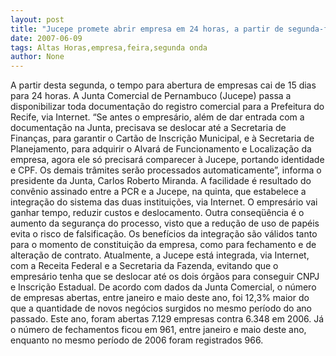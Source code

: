 ```yaml
---
layout: post
title: "Jucepe promete abrir empresa em 24 horas, a partir de segunda-feira"
date: 2007-06-09
tags: Altas Horas,empresa,feira,segunda onda
author: None
---
```


A partir desta segunda, o tempo para abertura de empresas cai de 15 dias para 24 horas.
A Junta Comercial de Pernambuco (Jucepe) passa a disponibilizar toda documenta&ccedil;&atilde;o do registro comercial para a Prefeitura do Recife, via Internet. 
&ldquo;Se antes o empres&aacute;rio, al&eacute;m de dar entrada com a documenta&ccedil;&atilde;o na Junta, precisava se deslocar at&eacute; a Secretaria de Finan&ccedil;as, para garantir o Cart&atilde;o de Inscri&ccedil;&atilde;o Municipal, e &agrave; Secretaria de Planejamento, para adquirir o Alvar&aacute; de Funcionamento e Localiza&ccedil;&atilde;o da empresa, agora ele s&oacute; precisar&aacute; comparecer &agrave; Jucepe, portando identidade e CPF. Os demais tr&acirc;mites ser&atilde;o processados automaticamente&rdquo;, informa o presidente da Junta, Carlos Roberto Miranda.
A facilidade &eacute; resultado do conv&ecirc;nio assinado entre a PCR e a Jucepe, na quinta, que estabelece a integra&ccedil;&atilde;o do sistema das duas institui&ccedil;&otilde;es, via Internet. 
O empres&aacute;rio vai ganhar tempo, reduzir custos e deslocamento. Outra conseq&uuml;&ecirc;ncia &eacute; o aumento da seguran&ccedil;a do processo, visto que a redu&ccedil;&atilde;o de uso de pap&eacute;is evita o risco de falsifica&ccedil;&atilde;o. Os benef&iacute;cios da integra&ccedil;&atilde;o s&atilde;o v&aacute;lidos tanto para o momento de constitui&ccedil;&atilde;o da empresa, como para fechamento e de altera&ccedil;&atilde;o de contrato. 
Atualmente, a Jucepe est&aacute; integrada, via Internet, com a Receita Federal e a Secretaria da Fazenda, evitando que o empres&aacute;rio tenha que se deslocar at&eacute; os dois &oacute;rg&atilde;os para conseguir CNPJ e Inscri&ccedil;&atilde;o Estadual. 
De acordo com dados da Junta Comercial, o n&uacute;mero de empresas abertas, entre janeiro e maio deste ano, foi 12,3% maior do que a quantidade de novos neg&oacute;cios surgidos no mesmo per&iacute;odo do ano passado. Este ano, foram abertas 7.129 empresas contra 6.348 em 2006. J&aacute; o n&uacute;mero de fechamentos ficou em 961, entre janeiro e maio deste ano, enquanto no mesmo per&iacute;odo de 2006 foram registrados 966. 